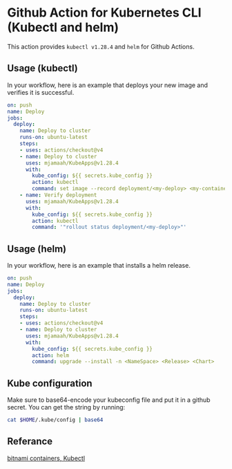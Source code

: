 # Github Action for Kubernetes CLI (Kubectl and helm)

This action provides `kubectl v1.28.4` and `helm` for Github Actions.

## Usage (kubectl)

In your workflow, here is an example that deploys your new image and verifies it is successful.

```yaml
on: push
name: Deploy
jobs:
  deploy:
    name: Deploy to cluster
    runs-on: ubuntu-latest
    steps:
    - uses: actions/checkout@v4
    - name: Deploy to cluster
      uses: mjamaah/KubeApps@v1.28.4
      with:
        kube_config: ${{ secrets.kube_config }}
        action: kubectl
        command: set image --record deployment/<my-deploy> <my-container>=<my-image>:<new-tag>
    - name: Verify deployment
      uses: mjamaah/KubeApps@v1.28.4
      with:
        kube_config: ${{ secrets.kube_config }}
        action: kubectl
        command: '"rollout status deployment/<my-deploy>"'
```

## Usage (helm)

In your workflow, here is an example that installs a helm release.

```yaml
on: push
name: Deploy
jobs:
  deploy:
    name: Deploy to cluster
    runs-on: ubuntu-latest
    steps:
    - uses: actions/checkout@v4
    - name: Deploy to cluster
      uses: mjamaah/KubeApps@v1.28.4
      with:
        kube_config: ${{ secrets.kube_config }}
        action: helm
        command: upgrade --install -n <NameSpace> <Release> <Chart>
```


## Kube configuration

Make sure to base64-encode your kubeconfig file and put it in a github secret.  You can get the string by running:

```bash
cat $HOME/.kube/config | base64
```

## Referance

[bitnami containers, Kubectl](https://github.com/bitnami/containers/tree/main/bitnami/kubectl/1.28/debian-11)
